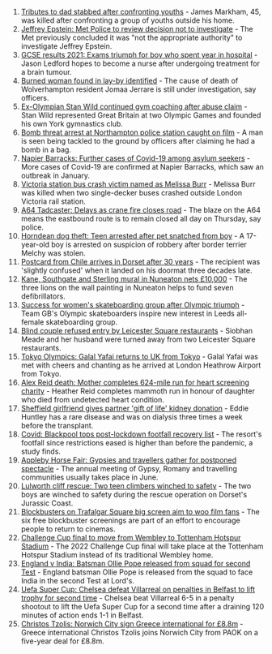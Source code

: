 1. [Tributes to dad stabbed after confronting youths](https://www.bbc.co.uk/news/uk-england-london-58186688) - James Markham, 45, was killed after confronting a group of youths outside his home.
2. [Jeffrey Epstein: Met Police to review decision not to investigate](https://www.bbc.co.uk/news/uk-england-london-58186118) - The Met previously concluded it was "not the appropriate authority" to investigate Jeffrey Epstein.
3. [GCSE results 2021: Exams triumph for boy who spent year in hospital](https://www.bbc.co.uk/news/uk-england-derbyshire-58166542) - Jason Ledford hopes to become a nurse after undergoing treatment for a brain tumour.
4. [Burned woman found in lay-by identified](https://www.bbc.co.uk/news/uk-england-stoke-staffordshire-58185660) - The cause of death of Wolverhampton resident Jomaa Jerrare is still under investigation, say officers.
5. [Ex-Olympian Stan Wild continued gym coaching after abuse claim](https://www.bbc.co.uk/news/uk-england-york-north-yorkshire-58169460) - Stan Wild represented Great Britain at two Olympic Games and founded his own York gymnastics club.
6. [Bomb threat arrest at Northampton police station caught on film](https://www.bbc.co.uk/news/uk-england-northamptonshire-58187469) - A man is seen being tackled to the ground by officers after claiming he had a bomb in a bag.
7. [Napier Barracks: Further cases of Covid-19 among asylum seekers](https://www.bbc.co.uk/news/uk-england-kent-58186216) - More cases of Covid-19 are confirmed at Napier Barracks, which saw an outbreak in January.
8. [Victoria station bus crash victim named as Melissa Burr](https://www.bbc.co.uk/news/uk-england-london-58187859) - Melissa Burr was killed when two single-decker buses crashed outside London Victoria rail station.
9. [A64 Tadcaster: Delays as crane fire closes road](https://www.bbc.co.uk/news/uk-england-york-north-yorkshire-58184494) - The blaze on the A64 means the eastbound route is to remain closed all day on Thursday, say police.
10. [Horndean dog theft: Teen arrested after pet snatched from boy](https://www.bbc.co.uk/news/uk-england-hampshire-58183673) - A 17-year-old boy is arrested on suspicion of robbery after border terrier Melchy was stolen.
11. [Postcard from Chile arrives in Dorset after 30 years](https://www.bbc.co.uk/news/uk-england-hampshire-58179661) - The recipient was 'slightly confused' when it landed on his doormat three decades late.
12. [Kane, Southgate and Sterling mural in Nuneaton nets £10,000](https://www.bbc.co.uk/news/uk-england-coventry-warwickshire-58188675) - The three lions on the wall painting in Nuneaton helps to fund seven defibrillators.
13. [Success for women's skateboarding group after Olympic triumph](https://www.bbc.co.uk/news/uk-england-leeds-58178634) - Team GB's Olympic skateboarders inspire new interest in Leeds all-female skateboarding group.
14. [Blind couple refused entry by Leicester Square restaurants](https://www.bbc.co.uk/news/uk-england-london-58176720) - Siobhan Meade and her husband were turned away from two Leicester Square restaurants.
15. [Tokyo Olympics: Galal Yafai returns to UK from Tokyo](https://www.bbc.co.uk/news/uk-england-birmingham-58151399) - Galal Yafai was met with cheers and chanting as he arrived at London Heathrow Airport from Tokyo.
16. [Alex Reid death: Mother completes 624-mile run for heart screening charity](https://www.bbc.co.uk/news/uk-england-south-yorkshire-58152905) - Heather Reid completes mammoth run in honour of daughter who died from undetected heart condition.
17. [Sheffield girlfriend gives partner 'gift of life' kidney donation](https://www.bbc.co.uk/news/uk-england-south-yorkshire-58178126) - Eddie Huntley has a rare disease and was on dialysis three times a week before the transplant.
18. [Covid: Blackpool tops post-lockdown footfall recovery list](https://www.bbc.co.uk/news/uk-england-lancashire-58170980) - The resort's footfall since restrictions eased is higher than before the pandemic, a study finds.
19. [Appleby Horse Fair: Gypsies and travellers gather for postponed spectacle](https://www.bbc.co.uk/news/uk-england-cumbria-58184220) - The annual meeting of Gypsy, Romany and travelling communities usually takes place in June.
20. [Lulworth cliff rescue: Two teen climbers winched to safety](https://www.bbc.co.uk/news/uk-england-dorset-58185121) - The two boys are winched to safety during the rescue operation on Dorset's Jurassic Coast.
21. [Blockbusters on Trafalgar Square big screen aim to woo film fans](https://www.bbc.co.uk/news/uk-england-london-58179244) - The six free blockbuster screenings are part of an effort to encourage people to return to cinemas.
22. [Challenge Cup final to move from Wembley to Tottenham Hotspur Stadium](https://www.bbc.co.uk/sport/rugby-league/58185334) - The 2022 Challenge Cup final will take place at the Tottenham Hotspur Stadium instead of its traditional Wembley home.
23. [England v India: Batsman Ollie Pope released from squad for second Test](https://www.bbc.co.uk/sport/cricket/58185438) - England batsman Ollie Pope is released from the squad to face India in the second Test at Lord's.
24. [Uefa Super Cup: Chelsea defeat Villarreal on penalties in Belfast to lift trophy for second time](https://www.bbc.co.uk/sport/football/58157867) - Chelsea beat Villarreal 6-5 in a penalty shootout to lift the Uefa Super Cup for a second time after a draining 120 minutes of action ends 1-1 in Belfast.
25. [Christos Tzolis: Norwich City sign Greece international for £8.8m](https://www.bbc.co.uk/sport/football/58185642) - Greece international Christos Tzolis joins Norwich City from PAOK on a five-year deal for £8.8m.

